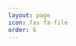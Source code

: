 ```yaml
---
layout: page
icon: fas fa-file
order: 6
---
```

<object data="../assets/Gina Roberg Resume 2023.pdf" width="800" height="800" type='application/pdf'></object>
